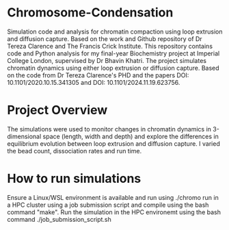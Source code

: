 # Chromosome-Condensation
Simulation code and analysis for chromatin compaction using loop extrusion and diffusion capture. Based on the work and Github repository of Dr Tereza Clarence and The Francis Crick Institute.
This repository contains code and Python analysis for my final-year Biochemistry project at Imperial College London, supervised by Dr Bhavin Khatri. The project simulates chromatin dynamics using either loop extrusion or diffusion capture.
Based on the code from Dr Tereza Clarence's PHD and the papers DOI: 10.1101/2020.10.15.341305 and DOI: 10.1101/2024.11.19.623756. 
# Project Overview
The simulations were used to monitor changes in chromatin dynamics in 3-dimensional space (length, width and depth) and explore the differences in equilibrium evolution between loop extrusion and diffusion capture. I varied the bead count, dissociation rates and run time. 

# How to run simulations
Ensure a Linux/WSL environment is available and run using ./chromo
run in a HPC cluster using a job submission script and compile using the bash command "make". Run the simulation in the HPC environemt using the bash command ./job_submission_script.sh
